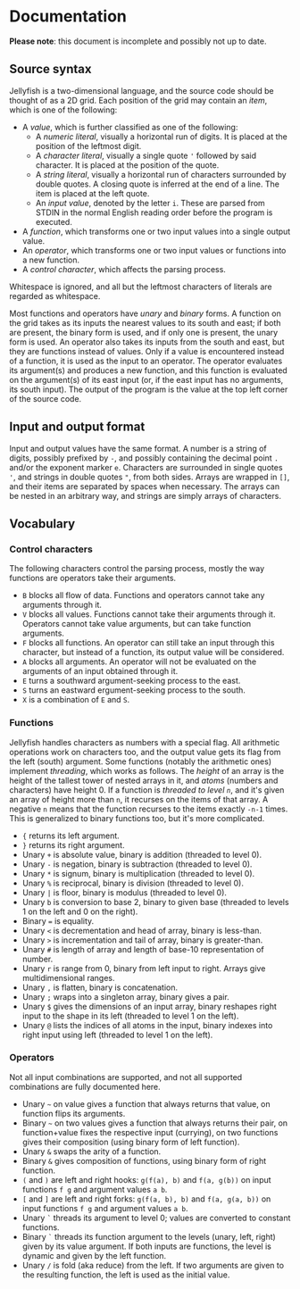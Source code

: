 # Documentation

**Please note**: this document is incomplete and possibly not up to date.

## Source syntax

Jellyfish is a two-dimensional language, and the source code should be thought of as a 2D grid.
Each position of the grid may contain an _item_, which is one of the following:

- A _value_, which is further classified as one of the following:
  - A _numeric literal_, visually a horizontal run of digits. It is placed at the position of the leftmost digit.
  - A _character literal_, visually a single quote `'` followed by said character. It is placed at the position of the quote.
  - A _string literal_, visually a horizontal run of characters surrounded by double quotes. A closing quote is inferred at the end of a line. The item is placed at the left quote.
  - An _input value_, denoted by the letter `i`. These are parsed from STDIN in the normal English reading order before the program is executed.
- A _function_, which transforms one or two input values into a single output value.
- An _operator_, which transforms one or two input values or functions into a new function.
- A _control character_, which affects the parsing process.

Whitespace is ignored, and all but the leftmost characters of literals are regarded as whitespace.

Most functions and operators have _unary_ and _binary_ forms.
A function on the grid takes as its inputs the nearest values to its south and east; if both are present, the binary form is used, and if only one is present, the unary form is used.
An operator also takes its inputs from the south and east, but they are functions instead of values.
Only if a value is encountered instead of a function, it is used as the input to an operator.
The operator evaluates its argument(s) and produces a new function, and this function is evaluated on the argument(s) of its east input (or, if the east input has no arguments, its south input).
The output of the program is the value at the top left corner of the source code.

## Input and output format

Input and output values have the same format.
A number is a string of digits, possibly prefixed by `-`, and possibly containing the decimal point `.` and/or the exponent marker `e`.
Characters are surrounded in single quotes `'`, and strings in double quotes `"`, from both sides.
Arrays are wrapped in `[]`, and their items are separated by spaces when necessary.
The arrays can be nested in an arbitrary way, and strings are simply arrays of characters.

## Vocabulary

### Control characters

The following characters control the parsing process, mostly the way functions are operators take their arguments.

- `B` blocks all flow of data. Functions and operators cannot take any arguments through it.
- `V` blocks all values. Functions cannot take their arguments through it. Operators cannot take value arguments, but can take function arguments.
- `F` blocks all functions. An operator can still take an input through this character, but instead of a function, its output value will be considered.
- `A` blocks all arguments. An operator will not be evaluated on the arguments of an input obtained through it.
- `E` turns a southward argument-seeking process to the east.
- `S` turns an eastward ergument-seeking process to the south.
- `X` is a combination of `E` and `S`.

### Functions

Jellyfish handles characters as numbers with a special flag.
All arithmetic operations work on characters too, and the output value gets its flag from the left (south) argument.
Some functions (notably the arithmetic ones) implement _threading_, which works as follows.
The _height_ of an array is the height of the tallest tower of nested arrays in it, and _atoms_ (numbers and characters) have height 0.
If a function is _threaded to level `n`_, and it's given an array of height more than `n`, it recurses on the items of that array.
A negative `n` means that the function recurses to the items exactly `-n-1` times.
This is generalized to binary functions too, but it's more complicated.

- `{` returns its left argument.
- `}` returns its right argument.
- Unary `+` is absolute value, binary is addition (threaded to level 0).
- Unary `-` is negation, binary is subtraction (threaded to level 0).
- Unary `*` is signum, binary is multiplication (threaded to level 0).
- Unary `%` is reciprocal, binary is division (threaded to level 0).
- Unary `|` is floor, binary is modulus (threaded to level 0).
- Unary `b` is conversion to base 2, binary to given base (threaded to levels 1 on the left and 0 on the right).
- Binary `=` is equality.
- Unary `<` is decrementation and head of array, binary is less-than.
- Unary `>` is incrementation and tail of array, binary is greater-than.
- Unary `#` is length of array and length of base-10 representation of number.
- Unary `r` is range from 0, binary from left input to right. Arrays give multidimensional ranges.
- Unary `,` is flatten, binary is concatenation.
- Unary `;` wraps into a singleton array, binary gives a pair.
- Unary `$` gives the dimensions of an input array, binary reshapes right input to the shape in its left (threaded to level 1 on the left).
- Unary `@` lists the indices of all atoms in the input, binary indexes into right input using left (threaded to level 1 on the left).

### Operators

Not all input combinations are supported, and not all supported combinations are fully documented here.

- Unary `~` on value gives a function that always returns that value, on function flips its arguments.
- Binary `~` on two values gives a function that always returns their pair, on function+value fixes the respective input (currying), on two functions gives their composition (using binary form of left function).
- Unary `&` swaps the arity of a function.
- Binary `&` gives composition of functions, using binary form of right function.
- `(` and `)` are left and right hooks: `g(f(a), b)` and `f(a, g(b))` on input functions `f g` and argument values `a b`.
- `[` and `]` are left and right forks: `g(f(a, b), b)` and `f(a, g(a, b))` on input functions `f g` and argument values `a b`.
- Unary `` ` `` threads its argument to level 0; values are converted to constant functions.
- Binary `` ` `` threads its function argument to the levels (unary, left, right) given by its value argument. If both inputs are functions, the level is dynamic and given by the left function.
- Unary `/` is fold (aka reduce) from the left. If two arguments are given to the resulting function, the left is used as the initial value.